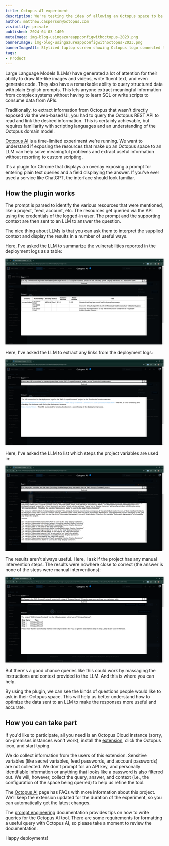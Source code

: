 ```yaml
---
title: Octopus AI experiment
description: We're testing the idea of allowing an Octopus space to be queried in plain English with an AI integration and would love some feedback.
author: matthew.casperson@octopus.com
visibility: private
published: 2024-04-03-1400
metaImage: img-blog-usingazureappconfigwithoctopus-2023.png
bannerImage: img-blog-usingazureappconfigwithoctopus-2023.png
bannerImageAlt: Stylized laptop screen showing Octopus logo connected to cogs in the cloud, with a clipboard to the right.
tags:
- Product
---
```


Large Language Models (LLMs) have generated a lot of attention for their ability to draw life-like images and videos, write fluent text, and even generate code. They also have a remarkable ability to query structured data with plain English prompts. This lets anyone extract meaningful information from complex systems without having to learn SQL or write scripts to consume data from APIs.

Traditionally, to extract information from Octopus that wasn't directly exposed via the web-based UI, you had to query the Octopus REST API to read and link the desired information. This is certainly achievable, but requires familiarity with scripting languages and an understanding of the Octopus domain model.

[Octopus AI](https://chromewebstore.google.com/detail/octopus-ai-experiment/lpeediihgpakkfdiliphohbglloghlmi) is a time-limited experiment we're running. We want to understand if exposing the resources that make up an Octopus space to an LLM can help solve meaningful problems and extract useful information without resorting to custom scripting.

It's a plugin for Chrome that displays an overlay exposing a prompt for entering plain text queries and a field displaying the answer. If you've ever used a service like ChatGPT, the interface should look familiar.

## How the plugin works

The prompt is parsed to identify the various resources that were mentioned, like a project, feed, account, etc. The resources get queried via the API using the credentials of the logged-in user. The prompt and the supporting context are then sent to an LLM to answer the question.

The nice thing about LLMs is that you can ask them to interpret the supplied context and display the results in a number of useful ways. 

Here, I've asked the LLM to summarize the vulnerabilities reported in the deployment logs as a table:

![Octopus AI screenshot](octopus-ai.png)

Here, I've asked the LLM to extract any links from the deployment logs:

![Octopus AI Screenshot](extract-links.png)

Here, I've asked the LLM to list which steps the project variables are used in:

![Octopus AI Screenshot](find-variables.png)

The results aren't always useful. Here, I ask if the project has any manual intervention steps. The results were nowhere close to correct (the answer is none of the steps were manual interventions):

![Octopus AI Screenshot](manual-intervention.png)

But there's a good chance queries like this could work by massaging the instructions and context provided to the LLM. And this is where you can help.

By using the plugin, we can see the kinds of questions people would like to ask in their Octopus space. This will help us better understand how to optimize the data sent to an LLM to make the responses more useful and accurate.

## How you can take part

If you'd like to participate, all you need is an Octopus Cloud instance (sorry, on-premises instances won't work), install the [extension](https://chromewebstore.google.com/detail/octopus-ai-experiment/lpeediihgpakkfdiliphohbglloghlmi), click the Octopus icon, and start typing.

We do collect information from the users of this extension. Sensitive variables (like secret variables, feed passwords, and account passwords) are not collected. We don't prompt for an API key, and personally identifiable information or anything that looks like a password is also filtered out. We will, however, collect the query, answer, and context (i.e., the configuration of the space being queried) to help us refine the tool.

The [Octopus AI](https://chromewebstore.google.com/detail/octopus-ai-experiment/lpeediihgpakkfdiliphohbglloghlmi) page has FAQs with more information about this project. We'll keep the extension updated for the duration of the experiment, so you can automatically get the latest changes.

The [prompt engineering](https://github.com/OctopusSolutionsEngineering/OctopusCopilot/wiki/Prompt-Engineering-with-Octopus) documentation provides tips on how to write queries for the Octopus AI tool. There are some requirements for formatting a useful query with Octopus AI, so please take a moment to review the documentation.

Happy deployments!